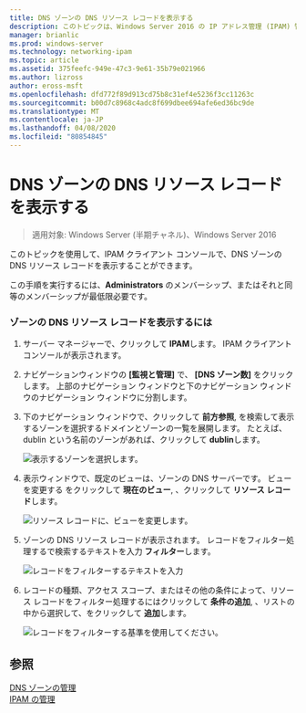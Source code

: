 ```yaml
---
title: DNS ゾーンの DNS リソース レコードを表示する
description: このトピックは、Windows Server 2016 の IP アドレス管理 (IPAM) 管理ガイドに含まれています。
manager: brianlic
ms.prod: windows-server
ms.technology: networking-ipam
ms.topic: article
ms.assetid: 375feefc-949e-47c3-9e61-35b79e021966
ms.author: lizross
author: eross-msft
ms.openlocfilehash: dfd772f89d913cd75b8c31ef4e5236f3cc11263c
ms.sourcegitcommit: b00d7c8968c4adc8f699dbee694afe6ed36bc9de
ms.translationtype: MT
ms.contentlocale: ja-JP
ms.lasthandoff: 04/08/2020
ms.locfileid: "80854845"
---
```

# <a name="view-dns-resource-records-for-a-dns-zone"></a>DNS ゾーンの DNS リソース レコードを表示する

>適用対象: Windows Server (半期チャネル)、Windows Server 2016

このトピックを使用して、IPAM クライアント コンソールで、DNS ゾーンの DNS リソース レコードを表示することができます。  
  
この手順を実行するには、**Administrators** のメンバーシップ、またはそれと同等のメンバーシップが最低限必要です。  
  
### <a name="to-view-dns-resource-records-for-a-zone"></a>ゾーンの DNS リソース レコードを表示するには  
  
1.  サーバー マネージャーで、クリックして  **IPAM**します。 IPAM クライアントコンソールが表示されます。  
  
2.  ナビゲーションウィンドウの **[監視と管理]** で、 **[DNS ゾーン数]** をクリックします。  上部のナビゲーション ウィンドウと下のナビゲーション ウィンドウのナビゲーション ウィンドウに分割します。  
  
3.  下のナビゲーション ウィンドウで、クリックして **前方参照**, を検索して表示するゾーンを選択するドメインとゾーンの一覧を展開します。 たとえば、dublin という名前のゾーンがあれば、クリックして **dublin**します。  
  
    ![表示するゾーンを選択します。](../../media/View-DNS-Resource-Records-for-a-DNS-Zone/ipam_DNSzones_01a.jpg)  

  
4.  表示ウィンドウで、既定のビューは、ゾーンの DNS サーバーです。 ビューを変更する をクリックして **現在のビュー**, 、クリックして **リソース レコード**します。  
  
    ![リソース レコードに、ビューを変更します。](../../media/View-DNS-Resource-Records-for-a-DNS-Zone/ipam_Zone_RR_02.jpg)  
  
5.  ゾーンの DNS リソース レコードが表示されます。 レコードをフィルター処理するで検索するテキストを入力 **フィルター**します。  
  
    ![レコードをフィルターするテキストを入力](../../media/View-DNS-Resource-Records-for-a-DNS-Zone/ipam_DNSzones_01c.jpg)  
  
6.  レコードの種類、アクセス スコープ、またはその他の条件によって、リソース レコードをフィルター処理するにはクリックして **条件の追加**, 、リストの中から選択して、をクリックして **追加**します。  
  
    ![レコードをフィルターする基準を使用してください。](../../media/View-DNS-Resource-Records-for-a-DNS-Zone/ipam_DNSzones_01d.jpg)  
  
## <a name="see-also"></a>参照  
[DNS ゾーンの管理](DNS-Zone-Management.md)  
[IPAM の管理](Manage-IPAM.md)  
  


